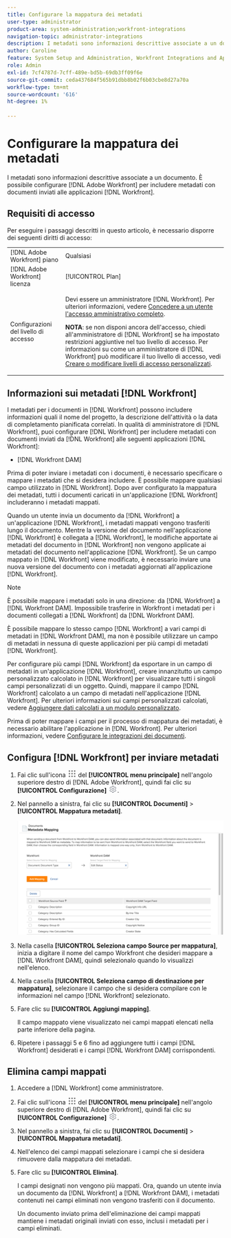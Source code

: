 ```yaml
---
title: Configurare la mappatura dei metadati
user-type: administrator
product-area: system-administration;workfront-integrations
navigation-topic: administrator-integrations
description: I metadati sono informazioni descrittive associate a un documento. Puoi impostare  [!DNL Adobe Workfront]  per includere metadati con documenti inviati ad  [!DNL Workfront]  applicazioni.
author: Caroline
feature: System Setup and Administration, Workfront Integrations and Apps
role: Admin
exl-id: 7cf4787d-7cff-489e-bd5b-69db3ff09f6e
source-git-commit: ceda437684f565b91dbb8b02f6b03cbe8d27a70a
workflow-type: tm+mt
source-wordcount: '616'
ht-degree: 1%

---
```


# Configurare la mappatura dei metadati

I metadati sono informazioni descrittive associate a un documento. È possibile configurare [!DNL Adobe Workfront] per includere metadati con documenti inviati alle applicazioni [!DNL Workfront].

## Requisiti di accesso

Per eseguire i passaggi descritti in questo articolo, è necessario disporre dei seguenti diritti di accesso:

<table style="table-layout:auto"> 
 <col> 
 <col> 
 <tbody> 
  <tr> 
   <td role="rowheader">[!DNL Adobe Workfront] piano</td> 
   <td>Qualsiasi</td> 
  </tr> 
  <tr> 
   <td role="rowheader">[!DNL Adobe Workfront] licenza</td> 
   <td>[!UICONTROL Plan]</td> 
  </tr> 
  <tr> 
   <td role="rowheader">Configurazioni del livello di accesso</td> 
   <td> <p>Devi essere un amministratore [!DNL Workfront]. Per ulteriori informazioni, vedere <a href="../../administration-and-setup/add-users/configure-and-grant-access/grant-a-user-full-administrative-access.md" class="MCXref xref">Concedere a un utente l'accesso amministrativo completo</a>.</p> <p><b>NOTA</b>: se non disponi ancora dell'accesso, chiedi all'amministratore di [!DNL Workfront] se ha impostato restrizioni aggiuntive nel tuo livello di accesso. Per informazioni su come un amministratore di [!DNL Workfront] può modificare il tuo livello di accesso, vedi <a href="../../administration-and-setup/add-users/configure-and-grant-access/create-modify-access-levels.md" class="MCXref xref">Creare o modificare livelli di accesso personalizzati</a>.</p> </td> 
  </tr> 
 </tbody> 
</table>

## Informazioni sui metadati [!DNL Workfront]

I metadati per i documenti in [!DNL Workfront] possono includere informazioni quali il nome del progetto, la descrizione dell&#39;attività o la data di completamento pianificata correlati. In qualità di amministratore di [!DNL Workfront], puoi configurare [!DNL Workfront] per includere metadati con documenti inviati da [!DNL Workfront] alle seguenti applicazioni [!DNL Workfront]:

* [!DNL Workfront DAM]

Prima di poter inviare i metadati con i documenti, è necessario specificare o mappare i metadati che si desidera includere. È possibile mappare qualsiasi campo utilizzato in [!DNL Workfront]. Dopo aver configurato la mappatura dei metadati, tutti i documenti caricati in un&#39;applicazione [!DNL Workfront] includeranno i metadati mappati.

Quando un utente invia un documento da [!DNL Workfront] a un&#39;applicazione [!DNL Workfront], i metadati mappati vengono trasferiti lungo il documento. Mentre la versione del documento nell&#39;applicazione [!DNL Workfront] è collegata a [!DNL Workfront], le modifiche apportate ai metadati del documento in [!DNL Workfront] non vengono applicate ai metadati del documento nell&#39;applicazione [!DNL Workfront]. Se un campo mappato in [!DNL Workfront] viene modificato, è necessario inviare una nuova versione del documento con i metadati aggiornati all&#39;applicazione [!DNL Workfront].

>[!NOTE]
>
>È possibile mappare i metadati solo in una direzione: da [!DNL Workfront] a [!DNL Workfront DAM]. Impossibile trasferire in Workfront i metadati per i documenti collegati a [!DNL Workfront] da [!DNL Workfront DAM].

È possibile mappare lo stesso campo [!DNL Workfront] a vari campi di metadati in [!DNL Workfront DAM], ma non è possibile utilizzare un campo di metadati in nessuna di queste applicazioni per più campi di metadati [!DNL Workfront].

Per configurare più campi [!DNL Workfront] da esportare in un campo di metadati in un&#39;applicazione [!DNL Workfront], creare innanzitutto un campo personalizzato calcolato in [!DNL Workfront] per visualizzare tutti i singoli campi personalizzati di un oggetto. Quindi, mappare il campo [!DNL Workfront] calcolato a un campo di metadati nell&#39;applicazione [!DNL Workfront]. Per ulteriori informazioni sui campi personalizzati calcolati, vedere [Aggiungere dati calcolati a un modulo personalizzato](../../administration-and-setup/customize-workfront/create-manage-custom-forms/add-calculated-data-to-custom-form.md).

Prima di poter mappare i campi per il processo di mappatura dei metadati, è necessario abilitare l&#39;applicazione in [!DNL Workfront]. Per ulteriori informazioni, vedere [Configurare le integrazioni dei documenti](../../administration-and-setup/configure-integrations/configure-document-integrations.md).

## Configura [!DNL Workfront] per inviare metadati

1. Fai clic sull&#39;icona ![](assets/main-menu-icon.png) del **[!UICONTROL menu principale]** nell&#39;angolo superiore destro di [!DNL Adobe Workfront], quindi fai clic su **[!UICONTROL Configurazione]** ![](assets/gear-icon-settings.png).

1. Nel pannello a sinistra, fai clic su **[!UICONTROL Documenti]** > **[!UICONTROL Mappatura metadati]**.

   ![](assets/metadata-mapping.png)

1. Nella casella **[!UICONTROL Seleziona campo Source per mappatura]**, inizia a digitare il nome del campo Workfront che desideri mappare a [!DNL Workfront DAM], quindi selezionalo quando lo visualizzi nell&#39;elenco.
1. Nella casella **[!UICONTROL Seleziona campo di destinazione per mappatura]**, selezionare il campo che si desidera compilare con le informazioni nel campo [!DNL Workfront] selezionato.

1. Fare clic su **[!UICONTROL Aggiungi mapping]**.

   Il campo mappato viene visualizzato nei campi mappati elencati nella parte inferiore della pagina.

1. Ripetere i passaggi 5 e 6 fino ad aggiungere tutti i campi [!DNL Workfront] desiderati e i campi [!DNL Workfront DAM] corrispondenti.

## Elimina campi mappati

1. Accedere a [!DNL Workfront] come amministratore.
1. Fai clic sull&#39;icona ![](assets/main-menu-icon.png) del **[!UICONTROL menu principale]** nell&#39;angolo superiore destro di [!DNL Adobe Workfront], quindi fai clic su **[!UICONTROL Configurazione]** ![](assets/gear-icon-settings.png).

1. Nel pannello a sinistra, fai clic su **[!UICONTROL Documenti]** > **[!UICONTROL Mappatura metadati]**.

1. Nell&#39;elenco dei campi mappati selezionare i campi che si desidera rimuovere dalla mappatura dei metadati.
1. Fare clic su **[!UICONTROL Elimina]**.

   I campi designati non vengono più mappati. Ora, quando un utente invia un documento da [!DNL Workfront] a [!DNL Workfront DAM], i metadati contenuti nei campi eliminati non vengono trasferiti con il documento.

   Un documento inviato prima dell&#39;eliminazione dei campi mappati mantiene i metadati originali inviati con esso, inclusi i metadati per i campi eliminati.
